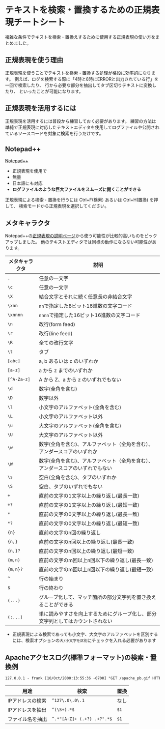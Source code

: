 # テキストを検索・置換するための正規表現チートシート

複雑な条件でテキストを検索・置換えするために使用する正規表現の使い方をまとめました。

## 正規表現を使う理由

正規表現を使うことでテキストを検索・置換する処理が格段に効率的になります。
例えば、ログを検索する際に「4時と8時にERRORと出力されている行」を一回で検索したり、
行から必要な部分を抽出してタブ区切りテキストに変換したり、
といったことが可能になります。

## 正規表現を活用するには

正規表現を活用するには普段から練習しておく必要があります。
練習の方法は単純で正規表現に対応したテキストエディタを使用してログファイルや公開されているソースコードを対象に検索を行うだけです。

## Notepad++

[Notepad++](https://notepad-plus-plus.org/)

* 正規表現を使用で
* 無量
* 日本語にも対応
* **ログファイルのような巨大ファイルをスムーズに開くことができる**

正規表現による検索・置換を行うには Ctrl+F(検索) あるいは Ctrl+H(置換) を押して、
検索モードから正規表現を選択してください。

## メタキャラクタ

Notepad++の[正規表現の説明ページ](http://docs.notepad-plus-plus.org/index.php/Regular_Expressions)から使う可能性が比較的高いものをピックアップしました。
他のテキストエディタでは同様の動作にならない可能性があります。

|メタキャラクタ|説明|
-|-
|`.`|任意の一文字|
|`\c`|任意の一文字|
|`\X`|結合文字とそれに続く任意長の非結合文字|
|`\xnn`|`nn`で指定した8ビット16進数の文字コード|
|`\xnnnn`|`nnnn`で指定した16ビット16進数の文字コード|
|`\n`|改行(form feed)|
|`\r`|改行(line feed)|
|`\R`|全ての改行文字|
|`\t`|タブ|
|`[abc]`|a, b あるいは c のいずれか|
|`[a-z]`|a から z までのいずれか|
|`[^A-Za-z]`|A から Z、a から z のいずれでもない|
|`\d`|数字(全角を含む)|
|`\D`|数字以外|
|`\l`|小文字のアルファベット(全角を含む)|
|`\L`|小文字のアルファベット以外|
|`\u`|大文字のアルファベット(全角を含む)|
|`\U`|大文字のアルファベット以外|
|`\w`|数字(全角を含む)、アルファベット（全角を含む）、アンダースコアのいずれか|
|`\W`|数字(全角を含む)、アルファベット（全角を含む）、アンダースコアのいずれでもない|
|`\s`|空白(全角を含む)、タブのいずれか|
|`\S`|空白、タブのいずれでもない|
|`+`|直前の文字の1文字以上の繰り返し(最長一致)|
|`+?`|直前の文字の1文字以上の繰り返し(最短一致)|
|`*`|直前の文字の0文字以上の繰り返し(最長一致)|
|`*?`|直前の文字の0文字以上の繰り返し(最短一致)|
|`{n}`|直前の文字のn回の繰り返し|
|`{n,}`|直前の文字のn回以上の繰り返し(最長一致)|
|`{n,}?`|直前の文字のn回以上の繰り返し(最短一致)|
|`{m,n}`|直前の文字のm回以上n回以下の繰り返し(最長一致)|
|`{m,n}?`|直前の文字のm回以上n回以下の繰り返し(最短一致)|
|`^`|行の始まり|
|`$`|行の終わり|
|`(...)`|グループ化して、マッチ箇所の部分文字列を置き換えることができる|
|`(:...)`|単に読みやすさを向上するためにグループ化し、部分文字列としてはカウントされない|

* 正規表現による検索であっても小文字、大文字のアルファベットを区別するには、検索オプションの`大/小文字を区別`にチェックを入れる必要があります

## Apacheアクセスログ(標準フォーマット)の検索・置換例

```apache
127.0.0.1 - frank [10/Oct/2000:13:55:36 -0700] "GET /apache_pb.gif HTTP/1.0" 200 2326 "http://www.example.com/start.html" "Mozilla/4.08 [en] (Win98; I ;Nav)"
```

|用途|検索|置換|
-|-|-
|IPアドレスの検索|`^127\.0\.0\.1`|なし|
|IPアドレスを抽出|`^(\S+).*$`|`$1`|
|ファイル名を抽出|`^.*"[A-Z]+ (.+?) .+?".*$`|`$1`|
